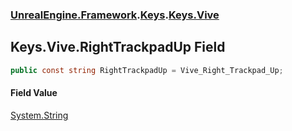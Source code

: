 ### [UnrealEngine.Framework](./UnrealEngine-Framework.md 'UnrealEngine.Framework').[Keys](./Keys.md 'UnrealEngine.Framework.Keys').[Keys.Vive](./Keys-Vive.md 'UnrealEngine.Framework.Keys.Vive')
## Keys.Vive.RightTrackpadUp Field
  
```csharp
public const string RightTrackpadUp = Vive_Right_Trackpad_Up;
```
#### Field Value
[System.String](https://docs.microsoft.com/en-us/dotnet/api/System.String 'System.String')  
